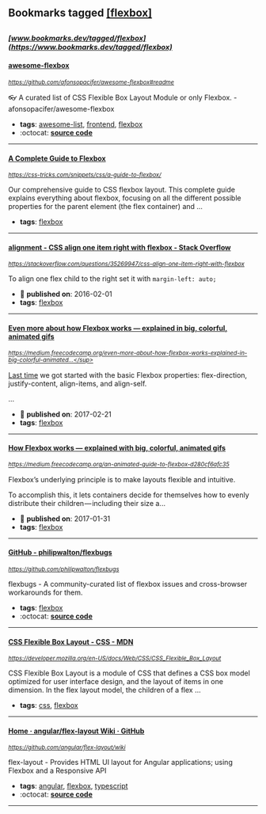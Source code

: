 ## Bookmarks tagged [[flexbox]](https://www.bookmarks.dev?q=[flexbox])

_<sup><sup>[www.bookmarks.dev/tagged/flexbox](https://www.bookmarks.dev/tagged/flexbox)</sup></sup>_
---
#### [awesome-flexbox](https://github.com/afonsopacifer/awesome-flexbox#readme)
_<sup>https://github.com/afonsopacifer/awesome-flexbox#readme</sup>_

:eyeglasses: A curated list of CSS Flexible Box Layout Module or only Flexbox. - afonsopacifer/awesome-flexbox
* **tags**: [awesome-list](../tagged/awesome-list.md), [frontend](../tagged/frontend.md), [flexbox](../tagged/flexbox.md)
* :octocat: **[source code](https://github.com/afonsopacifer/awesome-flexbox#readme)**
---
#### [A Complete Guide to Flexbox](https://css-tricks.com/snippets/css/a-guide-to-flexbox/)
_<sup>https://css-tricks.com/snippets/css/a-guide-to-flexbox/</sup>_

Our comprehensive guide to CSS flexbox layout. This complete guide explains everything about flexbox, focusing on all the different possible properties for the parent element (the flex container) and ...
* **tags**: [flexbox](../tagged/flexbox.md)
---
#### [alignment - CSS align one item right with flexbox - Stack Overflow](https://stackoverflow.com/questions/35269947/css-align-one-item-right-with-flexbox)
_<sup>https://stackoverflow.com/questions/35269947/css-align-one-item-right-with-flexbox</sup>_

To align one flex child to the right set it with `margin-left: auto;`

* :calendar: **published on**: 2016-02-01
* **tags**: [flexbox](../tagged/flexbox.md)
---
#### [Even more about how Flexbox works — explained in big, colorful, animated gifs](https://medium.freecodecamp.org/even-more-about-how-flexbox-works-explained-in-big-colorful-animated-gifs-a5a74812b053)
_<sup>https://medium.freecodecamp.org/even-more-about-how-flexbox-works-explained-in-big-colorful-animated...</sup>_

[Last time](https://medium.freecodecamp.org/an-animated-guide-to-flexbox-d280cf6afc35) we got started with the basic Flexbox properties: flex-direction, justify-content, align-items, and align-self.

...
* :calendar: **published on**: 2017-02-21
* **tags**: [flexbox](../tagged/flexbox.md)
---
#### [How Flexbox works — explained with big, colorful, animated gifs](https://medium.freecodecamp.org/an-animated-guide-to-flexbox-d280cf6afc35)
_<sup>https://medium.freecodecamp.org/an-animated-guide-to-flexbox-d280cf6afc35</sup>_

Flexbox’s underlying principle is to make layouts flexible and intuitive.

To accomplish this, it lets containers decide for themselves how to evenly distribute their children — including their size a...
* :calendar: **published on**: 2017-01-31
* **tags**: [flexbox](../tagged/flexbox.md)
---
#### [GitHub - philipwalton/flexbugs](https://github.com/philipwalton/flexbugs)
_<sup>https://github.com/philipwalton/flexbugs</sup>_

flexbugs - A community-curated list of flexbox issues and cross-browser workarounds for them.
* **tags**: [flexbox](../tagged/flexbox.md)
* :octocat: **[source code](https://github.com/philipwalton/flexbugs)**
---
#### [CSS Flexible Box Layout - CSS - MDN](https://developer.mozilla.org/en-US/docs/Web/CSS/CSS_Flexible_Box_Layout)
_<sup>https://developer.mozilla.org/en-US/docs/Web/CSS/CSS_Flexible_Box_Layout</sup>_

CSS Flexible Box Layout is a module of CSS that defines a CSS box model optimized for user interface design, and the layout of items in one dimension. In the flex layout model, the children of a flex ...
* **tags**: [css](../tagged/css.md), [flexbox](../tagged/flexbox.md)
---
#### [Home · angular/flex-layout Wiki · GitHub](https://github.com/angular/flex-layout/wiki)
_<sup>https://github.com/angular/flex-layout/wiki</sup>_

flex-layout - Provides HTML UI layout for Angular applications; using Flexbox and a Responsive API 
* **tags**: [angular](../tagged/angular.md), [flexbox](../tagged/flexbox.md), [typescript](../tagged/typescript.md)
* :octocat: **[source code](https://github.com/angular/flex-layout)**
---
